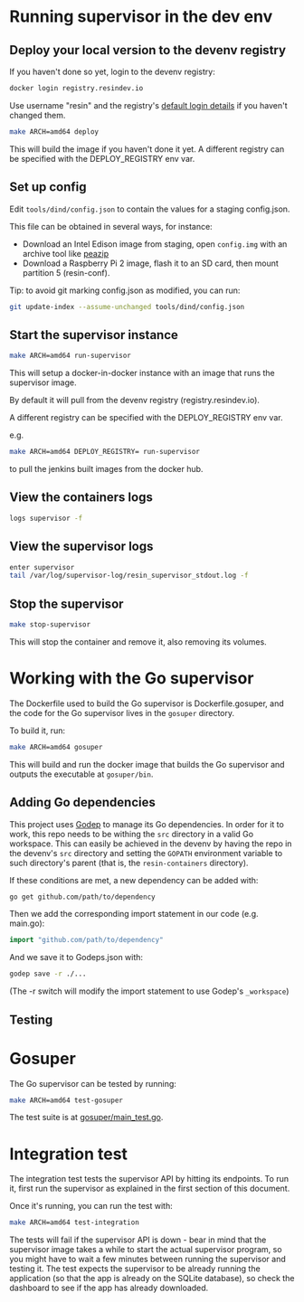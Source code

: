 # Running supervisor in the dev env

## Deploy your local version to the devenv registry
If you haven't done so yet, login to the devenv registry:
```bash
docker login registry.resindev.io
```
Use username "resin" and the registry's [default login details](https://bitbucket.org/rulemotion/resin-builder/src/4594c0020dcae2c98e4b3d7bab718b088bb7e52a/config/confd/templates/env.tmpl?at=master#cl-9) if you haven't changed them.
```bash
make ARCH=amd64 deploy
```
This will build the image if you haven't done it yet.
A different registry can be specified with the DEPLOY_REGISTRY env var.

## Set up config
Edit `tools/dind/config.json` to contain the values for a staging config.json.

This file can be obtained in several ways, for instance:

* Download an Intel Edison image from staging, open `config.img` with an archive tool like [peazip](http://sourceforge.net/projects/peazip/files/)
* Download a Raspberry Pi 2 image, flash it to an SD card, then mount partition 5 (resin-conf).

Tip: to avoid git marking config.json as modified, you can run:
```bash
git update-index --assume-unchanged tools/dind/config.json
```

## Start the supervisor instance
```bash
make ARCH=amd64 run-supervisor
```
This will setup a docker-in-docker instance with an image that runs the supervisor image.

By default it will pull from the devenv registry (registry.resindev.io).

A different registry can be specified with the DEPLOY_REGISTRY env var.

e.g.
```bash
make ARCH=amd64 DEPLOY_REGISTRY= run-supervisor
```
to pull the jenkins built images from the docker hub.

## View the containers logs
```bash
logs supervisor -f
```

## View the supervisor logs
```bash
enter supervisor
tail /var/log/supervisor-log/resin_supervisor_stdout.log -f
```

## Stop the supervisor
```bash
make stop-supervisor
```
This will stop the container and remove it, also removing its volumes.

# Working with the Go supervisor
The Dockerfile used to build the Go supervisor is Dockerfile.gosuper, and the code for the Go supervisor lives in the `gosuper` directory.

To build it, run:
```bash
make ARCH=amd64 gosuper
```
This will build and run the docker image that builds the Go supervisor and outputs the executable at `gosuper/bin`.

## Adding Go dependencies
This project uses [Godep](https://github.com/tools/godep) to manage its Go dependencies. In order for it to work, this repo needs to be withing the `src` directory in a valid Go workspace. This can easily be achieved in the devenv by having the repo in the devenv's `src` directory and setting the `GOPATH` environment variable to such directory's parent (that is, the `resin-containers` directory).

If these conditions are met, a new dependency can be added with:
```bash
go get github.com/path/to/dependency
```
Then we add the corresponding import statement in our code (e.g. main.go):
```go
import "github.com/path/to/dependency"
```
And we save it to Godeps.json with:
```bash
godep save -r ./...
```
(The -r switch will modify the import statement to use Godep's `_workspace`)

## Testing
# Gosuper
The Go supervisor can be tested by running:
```bash
make ARCH=amd64 test-gosuper
```
The test suite is at [gosuper/main_test.go](./gosuper/main_test.go).
# Integration test
The integration test tests the supervisor API by hitting its endpoints. To run it, first run the supervisor as explained in the first section of this document.

Once it's running, you can run the test with:
```bash
make ARCH=amd64 test-integration
```
The tests will fail if the supervisor API is down - bear in mind that the supervisor image takes a while to start the actual supervisor program, so you might have to wait a few minutes between running the supervisor and testing it.
The test expects the supervisor to be already running the application (so that the app is already on the SQLite database), so check the dashboard to see if the app has already downloaded.
